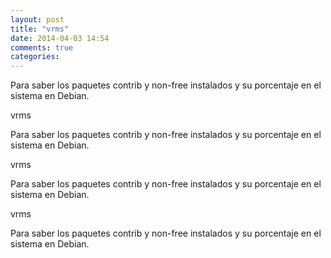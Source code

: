 ```yaml
---
layout: post
title: "vrms"
date: 2014-04-03 14:54
comments: true
categories: 
---
```

Para saber los paquetes contrib y non-free instalados y su porcentaje en el sistema en Debian.

vrms

Para saber los paquetes contrib y non-free instalados y su porcentaje en el sistema en Debian.

vrms

Para saber los paquetes contrib y non-free instalados y su porcentaje en el sistema en Debian.

vrms

Para saber los paquetes contrib y non-free instalados y su porcentaje en el sistema en Debian.

